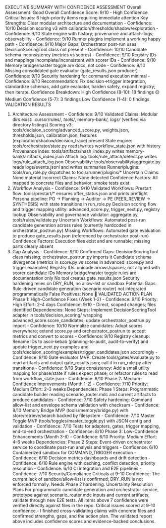  EXECUTIVE SUMMARY WITH CONFIDENCE ASSESSMENT
Overall Assessment: Good
Overall Confidence Score: 9/10 - High Confidence
Critical Issues: 6 high-priority items requiring immediate attention
Key Strengths:
Clear modular architecture and documentation - Confidence: 10/10
Decision scoring v3 with calibration/thresholds/shadow/exploration - Confidence: 9/10
State engine with history; provenance and attach-logs; observability - Confidence: 9/10
Runner plugins implement a working happy path - Confidence: 9/10
Major Gaps:
Orchestrator post-run uses DecisionScoringTool class not present - Confidence: 10/10
Candidate schema inconsistency (metrics vs scores) - Confidence: 9/10
Registry IDs and mappings incomplete/inconsistent with scorer IDs - Confidence: 9/10
Memory bridge/master toggle are docs, not code - Confidence: 9/10
Missing consolidated gate evaluator (gate_results.json producer) - Confidence: 9/10
Security hardening for command execution minimal - Confidence: 8/10
Recommendation: Fix decision→trigger integration, standardize schemas, add gate evaluator, harden safety, expand registry; then iterate.
Confidence Breakdown:
High Confidence (8-10): 18 findings
🟡 Medium Confidence (5-7): 3 findings
Low Confidence (1-4): 0 findings
VALIDATION RESULTS
1. Architecture Assessment - Confidence: 9/10
Validated Claims:
Modular dirs exist: .cursor/rules/*, tools/*, memory-bank/*, logs/* (verified via directory listings)
Scoring v3: tools/decision_scoring/advanced_score.py, weights.json, thresholds.json, calibration.json, features (exploration/shadow/decision_trace) present
State engine: tools/orchestrator/state.py reads/writes workflow_state.json with history
Provenance index: tools/artifacts/hash_index.py writes memory-bank/artifacts_index.json
Attach log: tools/rule_attach/detect.py writes logs/rule_attach_log.json
Observability: tools/observability/aggregate.py reads logs/events.jsonl and writes summaries
Runner/plugins: tools/run_role.py dispatches to tools/runner/plugins/*
Uncertain Claims: None material
Incorrect Claims: None detected
Confidence Factors: All mapped to concrete files and behavior; smoke tests exist
2. Workflow Analysis - Confidence: 9/10
Validated Workflows:
Prestart flow: tools/prestart/* ensures offer_status.json and prints preflight
Persona pipeline: PO → Planning → Auditor → PE (PEER_REVIEW → SYNTHESIS) with state transitions in run_role.py
Decision scoring flow and trigger mapping utility: advanced_score.py, trigger_next.py, registry lookup
Observability and governance validator: aggregate.py, tools/rules/validate.py
Uncertain Workflows:
Automated post-run candidate generation across rules (currently hardcoded in orchestrator_postrun.py)
Missing Workflows:
Automated gate evaluation to produce gate_results.json (referenced by orchestrator post-run)
Confidence Factors: Execution files exist and are runnable; missing parts clearly absent
3. Gap Analysis - Confidence: 9/10
Confirmed Gaps:
DecisionScoringTool class missing; orchestrator_postrun.py imports it
Candidate schema divergence (metrics in score.py vs scores in advanced_score.py and trigger examples)
Registry IDs: unicode arrows/spaces; not aligned with scorer candidate IDs
Memory bridge/master toggle rules are documentation only
No tool creates gate_results.json
Security hardening relies on DRY_RUN, no allow-list or sandbox
Potential Gaps:
Rule-driven candidate generation (scenario router) not integrated programmatically
False Positives: None
🚀 VALIDATED ACTION PLAN
Phase 1: High-Confidence Fixes (Week 1-2) - Confidence: 9/10
Priority: High
Effort: 2–4 days
Confidence: 9/10 - Direct, scoped changes; files identified
Dependencies: None
Steps:
Implement DecisionScoringTool adapter in tools/decision_scoring/ wrapping advanced_score.score_candidates; update orchestrator_postrun.py import - Confidence: 10/10
Normalize candidates:
Adopt scores everywhere; extend score.py and orchestrator_postrun to accept metrics and convert to scores - Confidence: 9/10
Registry cleanup:
Rename IDs to ascii-kebab (planning-to-audit, audit-to-verify) and update trigger_next.py examples and tools/decision_scoring/examples/trigger_candidates.json accordingly - Confidence: 9/10
Gate evaluator MVP:
Create tools/gates/evaluate.py to read artifacts and output gate_results.json; call it in run_role.py after transitions - Confidence: 9/10
State consistency:
Add a small utility mapping for phase/state if rules expect phase; or refactor rules to read from workflow_state.json - Confidence: 8/10
Phase 2: Medium-Confidence Improvements (Month 1-2) - Confidence: 7/10
Priority: Medium
Effort: 2–3 weeks
Dependencies: Phase 1
Steps:
Programmatic candidate builder reading scenario_router.mdc and current artifacts to produce candidates - Confidence: 7/10
Safety hardening:
Command allow-list and envelope schema validation with checksum - Confidence: 8/10
Memory Bridge MVP (tools/memory/bridge.py) with store/retrieve/search backed by filesystem - Confidence: 7/10
Master Toggle MVP (tools/toggles/master_toggle.py) with JSON config and validation - Confidence: 7/10
Tests for adapters, gates, trigger mapping, end-to-end orchestration - Confidence: 8/10
Phase 3: Low-Confidence Enhancements (Month 3-6) - Confidence: 6/10
Priority: Medium
Effort: 4–6 weeks
Dependencies: Phase 2
Steps:
Event-driven orchestrator service to coordinate post-run analysis and triggers - Confidence: 6/10
Containerized sandbox for COMMAND_TRIGGER execution - Confidence: 6/10
Decision metrics dashboards and drift detection - Confidence: 6/10
Rule engine with caching, conflict detection, priority resolution - Confidence: 6/10
CI integration and E2E pipelines - Confidence: 7/10
Security/Compliance Criticals at 9-10 Confidence:
The current lack of sandbox/allow-list is confirmed; DRY_RUN is not enforced formally. Needs Phase 2 hardening.
Uncertainty Resolution Plans
For programmatic candidate generation and orchestrator service, prototype against scenario_router.mdc inputs and current artifacts; validate through new E2E tests.
All items above 7 confidence were verified directly against files in the repo. Critical issues scored at 9-10 confidence.- I finished cross-validating claims with concrete files and confirmed strengths, gaps, and the action plan. The validated report above includes confidence scores and evidence-backed conclusions.
